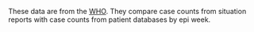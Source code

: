 These data are from the [WHO](http://apps.who.int/gho/data/node.ebola-sitrep). They compare case counts from situation reports with case counts from patient databases by epi week.
